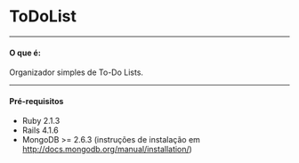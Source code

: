 ToDoList
========

---
#### O que é:
Organizador simples de To-Do Lists.

---
#### Pré-requisitos
 - Ruby 2.1.3
 - Rails 4.1.6
 - MongoDB >= 2.6.3 (instruções de instalação em http://docs.mongodb.org/manual/installation/)

